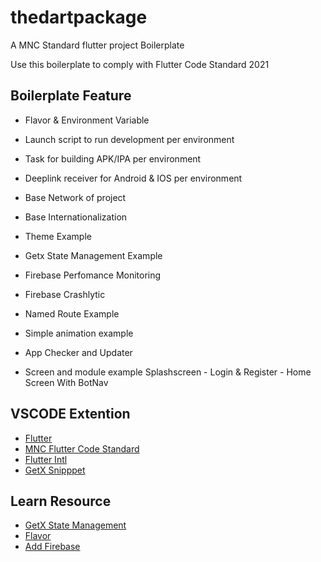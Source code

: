 # thedartpackage

A MNC Standard flutter project Boilerplate

Use this boilerplate to comply with Flutter Code Standard 2021

## Boilerplate Feature

- Flavor & Environment Variable

- Launch script to run development per environment

- Task for building APK/IPA per environment

- Deeplink receiver for Android & IOS per environment

- Base Network of project

- Base Internationalization

- Theme Example

- Getx State Management Example

- Firebase Perfomance Monitoring

- Firebase Crashlytic

- Named Route Example

- Simple animation example

- App Checker and Updater

- Screen and module example
Splashscreen - Login & Register - Home Screen With BotNav

## VSCODE Extention

- [Flutter](https://marketplace.visualstudio.com/items?itemName=Dart-Code.flutter)
- [MNC Flutter Code Standard](https://marketplace.visualstudio.com/items?itemName=MNCInnovationCenter.mnc-flutter-code-standard-vsext)
- [Flutter Intl](https://marketplace.visualstudio.com/items?itemName=localizely.flutter-intl)
- [GetX Snipppet](https://marketplace.visualstudio.com/items?itemName=get-snippets.get-snippets)

## Learn Resource

- [GetX State Management](https://flutter.dev/docs/development/data-and-backend/state-mgmt/options#getx)
- [Flavor](https://medium.com/@animeshjain/build-flavors-in-flutter-android-and-ios-with-different-firebase-projects-per-flavor-27c5c5dac10b)
- [Add Firebase](https://firebase.flutter.dev/docs/overview)

